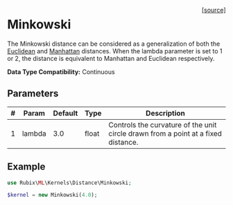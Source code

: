 <span style="float:right;"><a href="https://github.com/RubixML/RubixML/blob/master/src/Kernels/Distance/Minkowski.php">[source]</a></span>

# Minkowski
The Minkowski distance can be considered as a generalization of both the [Euclidean](euclidean.md) and [Manhattan](manhattan.md) distances. When the lambda parameter is set to 1 or 2, the distance is equivalent to Manhattan and Euclidean respectively.

**Data Type Compatibility:** Continuous

## Parameters
| # | Param | Default | Type | Description |
|---|---|---|---|---|
| 1 | lambda | 3.0 | float | Controls the curvature of the unit circle drawn from a point at a fixed distance. |

## Example
```php
use Rubix\ML\Kernels\Distance\Minkowski;

$kernel = new Minkowski(4.0);
```